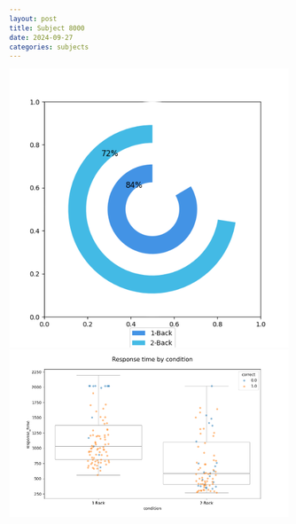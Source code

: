 ```yaml
---
layout: post
title: Subject 8000
date: 2024-09-27
categories: subjects
---
```


![](data/8000/run-1/8000_accuracy_by_condition.png)
![](data/8000/run-1/8000_response_time_by_condition.png)
